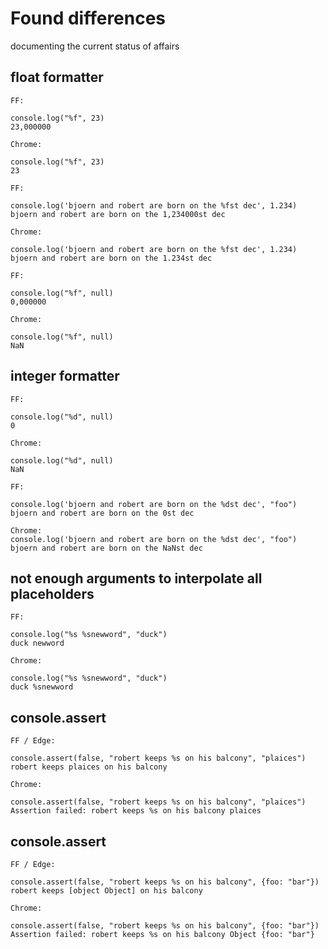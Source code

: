 # Found differences

documenting the current status of affairs

## float formatter

```
FF:

console.log("%f", 23)
23,000000

Chrome:

console.log("%f", 23)
23
```

```
FF:

console.log('bjoern and robert are born on the %fst dec', 1.234)
bjoern and robert are born on the 1,234000st dec

Chrome:

console.log('bjoern and robert are born on the %fst dec', 1.234)
bjoern and robert are born on the 1.234st dec
````

```
FF:

console.log("%f", null)
0,000000

Chrome:

console.log("%f", null)
NaN
```

## integer formatter

```
FF:

console.log("%d", null)
0

Chrome:

console.log("%d", null)
NaN
```

```
FF:

console.log('bjoern and robert are born on the %dst dec', "foo")
bjoern and robert are born on the 0st dec

Chrome:
console.log('bjoern and robert are born on the %dst dec', "foo")
bjoern and robert are born on the NaNst dec
```

## not enough arguments to interpolate all placeholders

```
FF:

console.log("%s %snewword", "duck")
duck newword

Chrome:

console.log("%s %snewword", "duck")
duck %snewword
```

## console.assert

```
FF / Edge:

console.assert(false, "robert keeps %s on his balcony", "plaices")
robert keeps plaices on his balcony

Chrome:

console.assert(false, "robert keeps %s on his balcony", "plaices")
Assertion failed: robert keeps %s on his balcony plaices
```


## console.assert

```
FF / Edge:

console.assert(false, "robert keeps %s on his balcony", {foo: "bar"})
robert keeps [object Object] on his balcony

Chrome:

console.assert(false, "robert keeps %s on his balcony", {foo: "bar"})
Assertion failed: robert keeps %s on his balcony Object {foo: "bar"}
```
